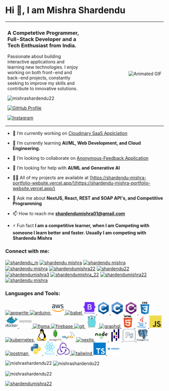 <h1 align="left">Hi 👋, I am Mishra Shardendu</h1>
<table style="width: 100%;">
  <tr>
    <td style="vertical-align: top; width: 50%;">
      <h3>A Competetive Programmer, Full-Stack Developer and a Tech Enthusiast from India.</h3>
      <p>
        Passionate about building interactive applications and learning new technologies. 
        I enjoy working on both front-end and back-end projects, constantly seeking to improve my skills 
        and contribute to innovative solutions. 
      </p>
      <p align="left">
        <img src="https://komarev.com/ghpvc/?username=shardendumishra22&label=Profile%20views&color=0e75b6&style=flat" alt="mishrashardendu22" />
      </p>
      <p align="left">
        <a href="https://github.com/MishraShardendu22" target="blank">
          <img src="https://img.shields.io/badge/GitHub-181717?style=for-the-badge&logo=github&logoColor=white" alt="GitHub Profile" />
        </a>
      </p>
      <p align="left">
        <a href="https://instagram.com/shardendumishra22" target="blank">
          <img src="https://img.shields.io/badge/Instagram-1877F2?style=for-the-badge&logo=instagram&logoColor=white" alt="Instagram" />
        </a>
      </p>
    </td>
    <td style="text-align: right; width: 50%;">
      <img src="giphy.gif" alt="Animated GIF" width="300"/>
    </td>
  </tr>
</table>



- 🔭 I’m currently working on [Cloudinary SaaS Applciation](https://github.com/MishraShardendu22/cloudianry-saas)

- 🌱 I’m currently learning **AI/ML, Web Development, and Cloud Engineering.**

- 👯 I’m looking to collaborate on [Anonymous-Feedback Application](https://github.com/MishraShardendu22/Secret-Message-Application)

- 🤝 I’m looking for help with **AI/ML and Generative AI**

- 👨‍💻 All of my projects are available at [https://shardendu-mishra-portfolio-website.vercel.app/](https://shardendu-mishra-portfolio-website.vercel.app/)

- 💬 Ask me about **NextJS, React, REST and SOAP API's, and Competitive Programming**

- 📫 How to reach me **shardendumishra01@gmail.com**

- ⚡ Fun fact **I am a competitive learner, when I am Competing with someone I learn better and faster. Usually I am competing with Shardendu Mishra**

<h3 align="left">Connect with me:</h3>
<p align="left">
<a href="https://twitter.com/shardendu_m" target="blank"><img align="center" src="https://raw.githubusercontent.com/rahuldkjain/github-profile-readme-generator/master/src/images/icons/Social/twitter.svg" alt="shardendu_m" height="30" width="40" /></a>
<a href="https://linkedin.com/in/shardendu mishra" target="blank"><img align="center" src="https://raw.githubusercontent.com/rahuldkjain/github-profile-readme-generator/master/src/images/icons/Social/linked-in-alt.svg" alt="shardendu mishra" height="30" width="40" /></a>
<a href="https://stackoverflow.com/users/shardendu mishra" target="blank"><img align="center" src="https://raw.githubusercontent.com/rahuldkjain/github-profile-readme-generator/master/src/images/icons/Social/stack-overflow.svg" alt="shardendu mishra" height="30" width="40" /></a>
<a href="https://kaggle.com/shardendu mishra" target="blank"><img align="center" src="https://raw.githubusercontent.com/rahuldkjain/github-profile-readme-generator/master/src/images/icons/Social/kaggle.svg" alt="shardendu mishra" height="30" width="40" /></a>
<a href="https://instagram.com/shardendumishra22" target="blank"><img align="center" src="https://raw.githubusercontent.com/rahuldkjain/github-profile-readme-generator/master/src/images/icons/Social/instagram.svg" alt="shardendumishra22" height="30" width="40" /></a>
<a href="https://www.codechef.com/users/shardendu22" target="blank"><img align="center" src="https://cdn.jsdelivr.net/npm/simple-icons@3.1.0/icons/codechef.svg" alt="shardendu22" height="30" width="40" /></a>
<a href="https://www.hackerrank.com/shardendumishra3" target="blank"><img align="center" src="https://raw.githubusercontent.com/rahuldkjain/github-profile-readme-generator/master/src/images/icons/Social/hackerrank.svg" alt="shardendumishra3" height="30" width="40" /></a>
<a href="https://codeforces.com/profile/shardendumishra_22" target="blank"><img align="center" src="https://raw.githubusercontent.com/rahuldkjain/github-profile-readme-generator/master/src/images/icons/Social/codeforces.svg" alt="shardendumishra_22" height="30" width="40" /></a>
<a href="https://www.leetcode.com/shardendumishra22" target="blank"><img align="center" src="https://raw.githubusercontent.com/rahuldkjain/github-profile-readme-generator/master/src/images/icons/Social/leet-code.svg" alt="shardendumishra22" height="30" width="40" /></a>
<a href="https://www.hackerearth.com/shardendu mishra" target="blank"><img align="center" src="https://raw.githubusercontent.com/rahuldkjain/github-profile-readme-generator/master/src/images/icons/Social/hackerearth.svg" alt="shardendu mishra" height="30" width="40" /></a>
</p>

<h3 align="left">Languages and Tools:</h3>
<p align="left"> <a href="https://appwrite.io" target="_blank" rel="noreferrer"> <img src="https://www.vectorlogo.zone/logos/appwriteio/appwriteio-icon.svg" alt="appwrite" width="40" height="40"/> </a> <a href="https://www.arduino.cc/" target="_blank" rel="noreferrer"> <img src="https://cdn.worldvectorlogo.com/logos/arduino-1.svg" alt="arduino" width="40" height="40"/> </a> <a href="https://aws.amazon.com" target="_blank" rel="noreferrer"> <img src="https://raw.githubusercontent.com/devicons/devicon/master/icons/amazonwebservices/amazonwebservices-original-wordmark.svg" alt="aws" width="40" height="40"/> </a> <a href="https://babeljs.io/" target="_blank" rel="noreferrer"> <img src="https://www.vectorlogo.zone/logos/babeljs/babeljs-icon.svg" alt="babel" width="40" height="40"/> </a> <a href="https://getbootstrap.com" target="_blank" rel="noreferrer"> <img src="https://raw.githubusercontent.com/devicons/devicon/master/icons/bootstrap/bootstrap-plain-wordmark.svg" alt="bootstrap" width="40" height="40"/> </a> <a href="https://www.cprogramming.com/" target="_blank" rel="noreferrer"> <img src="https://raw.githubusercontent.com/devicons/devicon/master/icons/c/c-original.svg" alt="c" width="40" height="40"/> </a> <a href="https://www.w3schools.com/cpp/" target="_blank" rel="noreferrer"> <img src="https://raw.githubusercontent.com/devicons/devicon/master/icons/cplusplus/cplusplus-original.svg" alt="cplusplus" width="40" height="40"/> </a> <a href="https://www.w3schools.com/cs/" target="_blank" rel="noreferrer"> <img src="https://raw.githubusercontent.com/devicons/devicon/master/icons/csharp/csharp-original.svg" alt="csharp" width="40" height="40"/> </a> <a href="https://www.w3schools.com/css/" target="_blank" rel="noreferrer"> <img src="https://raw.githubusercontent.com/devicons/devicon/master/icons/css3/css3-original-wordmark.svg" alt="css3" width="40" height="40"/> </a> <a href="https://www.docker.com/" target="_blank" rel="noreferrer"> <img src="https://raw.githubusercontent.com/devicons/devicon/master/icons/docker/docker-original-wordmark.svg" alt="docker" width="40" height="40"/> </a> <a href="https://expressjs.com" target="_blank" rel="noreferrer"> <img src="https://raw.githubusercontent.com/devicons/devicon/master/icons/express/express-original-wordmark.svg" alt="express" width="40" height="40"/> </a> <a href="https://www.figma.com/" target="_blank" rel="noreferrer"> <img src="https://www.vectorlogo.zone/logos/figma/figma-icon.svg" alt="figma" width="40" height="40"/> </a> <a href="https://firebase.google.com/" target="_blank" rel="noreferrer"> <img src="https://www.vectorlogo.zone/logos/firebase/firebase-icon.svg" alt="firebase" width="40" height="40"/> </a> <a href="https://git-scm.com/" target="_blank" rel="noreferrer"> <img src="https://www.vectorlogo.zone/logos/git-scm/git-scm-icon.svg" alt="git" width="40" height="40"/> </a> <a href="https://golang.org" target="_blank" rel="noreferrer"> <img src="https://raw.githubusercontent.com/devicons/devicon/master/icons/go/go-original.svg" alt="go" width="40" height="40"/> </a> <a href="https://graphql.org" target="_blank" rel="noreferrer"> <img src="https://www.vectorlogo.zone/logos/graphql/graphql-icon.svg" alt="graphql" width="40" height="40"/> </a> <a href="https://www.w3.org/html/" target="_blank" rel="noreferrer"> <img src="https://raw.githubusercontent.com/devicons/devicon/master/icons/html5/html5-original-wordmark.svg" alt="html5" width="40" height="40"/> </a> <a href="https://www.java.com" target="_blank" rel="noreferrer"> <img src="https://raw.githubusercontent.com/devicons/devicon/master/icons/java/java-original.svg" alt="java" width="40" height="40"/> </a> <a href="https://developer.mozilla.org/en-US/docs/Web/JavaScript" target="_blank" rel="noreferrer"> <img src="https://raw.githubusercontent.com/devicons/devicon/master/icons/javascript/javascript-original.svg" alt="javascript" width="40" height="40"/> </a> <a href="https://kubernetes.io" target="_blank" rel="noreferrer"> <img src="https://www.vectorlogo.zone/logos/kubernetes/kubernetes-icon.svg" alt="kubernetes" width="40" height="40"/> </a> <a href="https://www.linux.org/" target="_blank" rel="noreferrer"> <img src="https://raw.githubusercontent.com/devicons/devicon/master/icons/linux/linux-original.svg" alt="linux" width="40" height="40"/> </a> <a href="https://www.mongodb.com/" target="_blank" rel="noreferrer"> <img src="https://raw.githubusercontent.com/devicons/devicon/master/icons/mongodb/mongodb-original-wordmark.svg" alt="mongodb" width="40" height="40"/> </a> <a href="https://www.mysql.com/" target="_blank" rel="noreferrer"> <img src="https://raw.githubusercontent.com/devicons/devicon/master/icons/mysql/mysql-original-wordmark.svg" alt="mysql" width="40" height="40"/> </a> <a href="https://nextjs.org/" target="_blank" rel="noreferrer"> <img src="https://cdn.worldvectorlogo.com/logos/nextjs-2.svg" alt="nextjs" width="40" height="40"/> </a> <a href="https://nodejs.org" target="_blank" rel="noreferrer"> <img src="https://raw.githubusercontent.com/devicons/devicon/master/icons/nodejs/nodejs-original-wordmark.svg" alt="nodejs" width="40" height="40"/> </a> <a href="https://pandas.pydata.org/" target="_blank" rel="noreferrer"> <img src="https://raw.githubusercontent.com/devicons/devicon/2ae2a900d2f041da66e950e4d48052658d850630/icons/pandas/pandas-original.svg" alt="pandas" width="40" height="40"/> </a> <a href="https://www.photoshop.com/en" target="_blank" rel="noreferrer"> <img src="https://raw.githubusercontent.com/devicons/devicon/master/icons/photoshop/photoshop-line.svg" alt="photoshop" width="40" height="40"/> </a> <a href="https://www.postgresql.org" target="_blank" rel="noreferrer"> <img src="https://raw.githubusercontent.com/devicons/devicon/master/icons/postgresql/postgresql-original-wordmark.svg" alt="postgresql" width="40" height="40"/> </a> <a href="https://postman.com" target="_blank" rel="noreferrer"> <img src="https://www.vectorlogo.zone/logos/getpostman/getpostman-icon.svg" alt="postman" width="40" height="40"/> </a> <a href="https://www.python.org" target="_blank" rel="noreferrer"> <img src="https://raw.githubusercontent.com/devicons/devicon/master/icons/python/python-original.svg" alt="python" width="40" height="40"/> </a> <a href="https://reactjs.org/" target="_blank" rel="noreferrer"> <img src="https://raw.githubusercontent.com/devicons/devicon/master/icons/react/react-original-wordmark.svg" alt="react" width="40" height="40"/> </a> <a href="https://redux.js.org" target="_blank" rel="noreferrer"> <img src="https://raw.githubusercontent.com/devicons/devicon/master/icons/redux/redux-original.svg" alt="redux" width="40" height="40"/> </a> <a href="https://tailwindcss.com/" target="_blank" rel="noreferrer"> <img src="https://www.vectorlogo.zone/logos/tailwindcss/tailwindcss-icon.svg" alt="tailwind" width="40" height="40"/> </a> <a href="https://www.typescriptlang.org/" target="_blank" rel="noreferrer"> <img src="https://raw.githubusercontent.com/devicons/devicon/master/icons/typescript/typescript-original.svg" alt="typescript" width="40" height="40"/> </a> <a href="https://webpack.js.org" target="_blank" rel="noreferrer"> <img src="https://raw.githubusercontent.com/devicons/devicon/d00d0969292a6569d45b06d3f350f463a0107b0d/icons/webpack/webpack-original-wordmark.svg" alt="webpack" width="40" height="40"/> </a> </p>

<p><img align="left" src="https://github-readme-stats.vercel.app/api/top-langs?username=mishrashardendu22&show_icons=true&locale=en&layout=compact" alt="mishrashardendu22" /></p>

<p>&nbsp;<img align="center" src="https://github-readme-stats.vercel.app/api?username=mishrashardendu22&show_icons=true&locale=en" alt="mishrashardendu22" /></p>

<p><img align="center" src="https://github-readme-streak-stats.herokuapp.com/?user=mishrashardendu22&" alt="mishrashardendu22" /></p>

<p align="left"> <a href="https://github.com/ryo-ma/github-profile-trophy"><img src="https://github-profile-trophy.vercel.app/?username=shardendumishra22" alt="shardendumishra22" /></a> </p>

